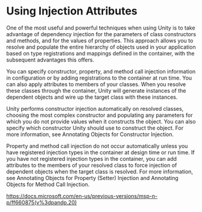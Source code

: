 # Using Injection Attributes
One of the most useful and powerful techniques when using Unity is to take advantage of dependency injection for the parameters of class constructors and methods, and for the values of properties. This approach allows you to resolve and populate the entire hierarchy of objects used in your application based on type registrations and mappings defined in the container, with the subsequent advantages this offers.

You can specify constructor, property, and method call injection information in configuration or by adding registrations to the container at run time. You can also apply attributes to members of your classes. When you resolve these classes through the container, Unity will generate instances of the dependent objects and wire up the target class with these instances.

Unity performs constructor injection automatically on resolved classes, choosing the most complex constructor and populating any parameters for which you do not provide values when it constructs the object. You can also specify which constructor Unity should use to construct the object. For more information, see Annotating Objects for Constructor Injection.

Property and method call injection do not occur automatically unless you have registered injection types in the container at design time or run time. If you have not registered injection types in the container, you can add attributes to the members of your resolved class to force injection of dependent objects when the target class is resolved. For more information, see Annotating Objects for Property (Setter) Injection and Annotating Objects for Method Call Injection.

https://docs.microsoft.com/en-us/previous-versions/msp-n-p/ff660875(v%3dpandp.20)